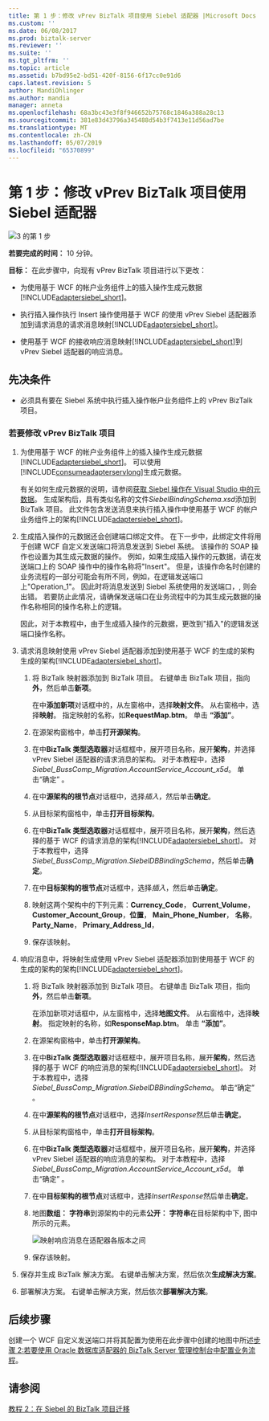 ```yaml
---
title: 第 1 步：修改 vPrev BizTalk 项目使用 Siebel 适配器 |Microsoft Docs
ms.custom: ''
ms.date: 06/08/2017
ms.prod: biztalk-server
ms.reviewer: ''
ms.suite: ''
ms.tgt_pltfrm: ''
ms.topic: article
ms.assetid: b7bd95e2-bd51-420f-8156-6f17cc0e91d6
caps.latest.revision: 5
author: MandiOhlinger
ms.author: mandia
manager: anneta
ms.openlocfilehash: 68a3bc43e3f8f946652b75768c1846a388a28c13
ms.sourcegitcommit: 381e83d43796a345488d54b3f7413e11d56ad7be
ms.translationtype: MT
ms.contentlocale: zh-CN
ms.lasthandoff: 05/07/2019
ms.locfileid: "65370899"
---
```

# <a name="step-1-modify-the-vprev-biztalk-project-with-the-siebel-adapter"></a>第 1 步：修改 vPrev BizTalk 项目使用 Siebel 适配器
![3 的第 1 步](../../adapters-and-accelerators/adapter-oracle-database/media/step-1of3.gif "Step_1of3")  
  
 **若要完成的时间：** 10 分钟。  
  
 **目标：** 在此步骤中，向现有 vPrev BizTalk 项目进行以下更改：  
  
- 为使用基于 WCF 的帐户业务组件上的插入操作生成元数据[!INCLUDE[adaptersiebel_short](../../includes/adaptersiebel-short-md.md)]。  
  
- 执行插入操作执行 Insert 操作使用基于 WCF 的使用 vPrev Siebel 适配器添加到请求消息的请求消息映射[!INCLUDE[adaptersiebel_short](../../includes/adaptersiebel-short-md.md)]。  
  
- 使用基于 WCF 的接收响应消息映射[!INCLUDE[adaptersiebel_short](../../includes/adaptersiebel-short-md.md)]到 vPrev Siebel 适配器的响应消息。  
  
## <a name="prerequisite"></a>先决条件  
  
-   必须具有要在 Siebel 系统中执行插入操作帐户业务组件上的 vPrev BizTalk 项目。  
  
### <a name="to-modify-the-vprev-biztalk-project"></a>若要修改 vPrev BizTalk 项目  
  
1. 为使用基于 WCF 的帐户业务组件上的插入操作生成元数据[!INCLUDE[adaptersiebel_short](../../includes/adaptersiebel-short-md.md)]。 可以使用[!INCLUDE[consumeadapterservlong](../../includes/consumeadapterservlong-md.md)]生成元数据。  
  
    有关如何生成元数据的说明，请参阅[获取 Siebel 操作在 Visual Studio 中的元数据](../../adapters-and-accelerators/adapter-siebel/get-metadata-for-siebel-operations-in-visual-studio.md)。 生成架构后，具有类似名称的文件*SiebelBindingSchema.xsd*添加到 BizTalk 项目。 此文件包含发送消息来执行插入操作中使用基于 WCF 的帐户业务组件上的架构[!INCLUDE[adaptersiebel_short](../../includes/adaptersiebel-short-md.md)]。  
  
2. 生成插入操作的元数据还会创建端口绑定文件。 在下一步中，此绑定文件将用于创建 WCF 自定义发送端口将消息发送到 Siebel 系统。 该操作的 SOAP 操作也设置为其生成元数据的操作。 例如，如果生成插入操作的元数据，请在发送端口上的 SOAP 操作中的操作名称将"Insert"。 但是，该操作命名时创建的业务流程的一部分可能会有所不同，例如，在逻辑发送端口上"Operation_1"。 因此时将消息发送到 Siebel 系统使用的发送端口，, 则会出错。 若要防止此情况，请确保发送端口在业务流程中的为其生成元数据的操作名称相同的操作名称上的逻辑。  
  
    因此，对于本教程中，由于生成插入操作的元数据，更改到"插入"的逻辑发送端口操作名称。  
  
3. 请求消息映射使用 vPrev Siebel 适配器添加到使用基于 WCF 的生成的架构生成的架构[!INCLUDE[adaptersiebel_short](../../includes/adaptersiebel-short-md.md)]。  
  
   1. 将 BizTalk 映射器添加到 BizTalk 项目。 右键单击 BizTalk 项目，指向**外**，然后单击**新项**。  
  
       在中**添加新项**对话框中的，从左窗格中，选择**映射文件**。 从右窗格中，选择**映射**。 指定映射的名称，如**RequestMap.btm**。 单击 **“添加”**。  
  
   2. 在源架构窗格中，单击**打开源架构**。  
  
   3. 在中**BizTalk 类型选取器**对话框框中，展开项目名称，展开**架构**，并选择 vPrev Siebel 适配器的请求消息的架构。 对于本教程中，选择*Siebel_BussComp_Migration.AccountService_Account_x5d*。 单击“确定” 。  
  
   4. 在中**源架构的根节点**对话框中，选择*插入*，然后单击**确定**。  
  
   5. 从目标架构窗格中，单击**打开目标架构**。  
  
   6. 在中**BizTalk 类型选取器**对话框框中，展开项目名称，展开**架构**，然后选择的基于 WCF 的请求消息的架构[!INCLUDE[adaptersiebel_short](../../includes/adaptersiebel-short-md.md)]。 对于本教程中，选择*Siebel_BussComp_Migration.SiebelDBBindingSchema*，然后单击**确定**。  
  
   7. 在中**目标架构的根节点**对话框中，选择*插入*，然后单击**确定**。  
  
   8. 映射这两个架构中的下列元素：**Currency_Code**， **Current_Volume**， **Customer_Account_Group**，**位置**， **Main_Phone_Number**， **名称**， **Party_Name**， **Primary_Address_Id**，  
  
   9. 保存该映射。  
  
4. 响应消息中，将映射生成使用 vPrev Siebel 适配器添加到使用基于 WCF 的生成的架构的架构[!INCLUDE[adaptersiebel_short](../../includes/adaptersiebel-short-md.md)]。  
  
   1. 将 BizTalk 映射器添加到 BizTalk 项目。 右键单击 BizTalk 项目，指向**外**，然后单击**新项**。  
  
       在添加新项对话框中，从左窗格中，选择**地图文件**。 从右窗格中，选择**映射**。 指定映射的名称，如**ResponseMap.btm**。 单击 **“添加”**。  
  
   2. 在源架构窗格中，单击**打开源架构**。  
  
   3. 在中**BizTalk 类型选取器**对话框框中，展开项目名称，展开**架构**，然后选择的基于 WCF 的响应消息的架构[!INCLUDE[adaptersiebel_short](../../includes/adaptersiebel-short-md.md)]。 对于本教程中，选择*Siebel_BussComp_Migration.SiebelDBBindingSchema*。 单击“确定” 。  
  
   4. 在中**源架构的根节点**对话框中，选择*InsertResponse*然后单击**确定**。  
  
   5. 从目标架构窗格中，单击**打开目标架构**。  
  
   6. 在中**BizTalk 类型选取器**对话框框中，展开项目名称，展开**架构**，并选择 vPrev Siebel 适配器的响应消息的架构。 对于本教程中，选择*Siebel_BussComp_Migration.AccountService_Account_x5d*。 单击“确定” 。  
  
   7. 在中**目标架构的根节点**对话框中，选择*InsertResponse*然后单击**确定**。  
  
   8. 地图**数组： 字符串**到源架构中的元素**公开： 字符串**在目标架构中下, 图中所示的元素。  
  
       ![映射响应消息在适配器各版本之间](../../adapters-and-accelerators/adapter-siebel/media/6352035b-79c0-4850-a8f7-e4f6581c8532.gif "6352035b-79c0-4850-a8f7-e4f6581c8532")  
  
   9. 保存该映射。  
  
5. 保存并生成 BizTalk 解决方案。 右键单击解决方案，然后依次**生成解决方案**。  
  
6. 部署解决方案。 右键单击解决方案，然后依次**部署解决方案**。  
  
## <a name="next-steps"></a>后续步骤  
 创建一个 WCF 自定义发送端口并将其配置为使用在此步骤中创建的地图中所述[步骤 2:若要使用 Oracle 数据库适配器的 BizTalk Server 管理控制台中配置业务流程](../../adapters-and-accelerators/adapter-oracle-database/step-2-configure-an-orchestration-to-use-the-oracle-db-adapter-in-biztalk.md)。  
  
## <a name="see-also"></a>请参阅  
 [教程 2：在 Siebel 的 BizTalk 项目迁移](../../adapters-and-accelerators/adapter-siebel/tutorial-2-migrating-biztalk-projects-in-siebel.md)